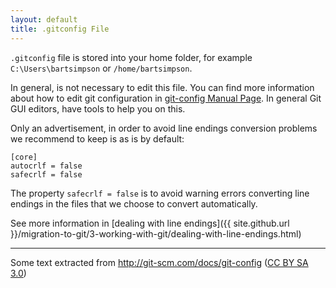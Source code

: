 ```yaml
---
layout: default
title: .gitconfig File
---
```


`.gitconfig` file is stored into your home folder, for example `C:\Users\bartsimpson` or `/home/bartsimpson`.

In general, is not necessary to edit this file. You can find more information about how to edit git configuration in [git-config Manual Page](http://git-scm.com/docs/git-config#FILES). In general Git GUI editors, have tools to help you on this.

Only an advertisement, in order to avoid line endings conversion problems we recommend to keep is as is by default:

    [core]
	autocrlf = false
    safecrlf = false

The property `safecrlf = false` is to avoid warning errors converting line endings in the files that we choose to convert automatically.

See more information in [dealing with line endings]({{ site.github.url }}/migration-to-git/3-working-with-git/dealing-with-line-endings.html) 


---

Some text extracted from <http://git-scm.com/docs/git-config> ([CC BY SA 3.0](http://creativecommons.org/licenses/by-nc-sa/3.0/))